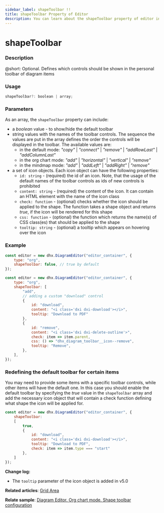 ```yaml
---
sidebar_label: shapeToolbar !!
title: shapeToolbar Property of Editor
description: You can learn about the shapeToolbar property of editor in the documentation of the DHTMLX JavaScript Diagram library. Browse developer guides and API reference, try out code examples and live demos, and download a free 30-day evaluation version of DHTMLX Diagram.
---
```


# shapeToolbar

### Description

@short: Optional. Defines which controls should be shown in the personal toolbar of diagram items

### Usage

~~~jsx
shapeToolbar?: boolean | array;
~~~

### Parameters

As an array, the `shapeToolbar` property can include:

- a *boolean* value - to show/hide the default toolbar
- string values with the names of the toolbar controls. The sequence the values are put in the array defines the order the controls will be displayed in the toolbar. The available values are:
    - in the default mode: *"copy"* | *"connect"* | *"remove"* | *"addRowLast"* | *"addColumnLast"*
    - in the org chart mode: *"add"* | *"horizontal"* | *"vertical"* | *"remove"*
    - in the mindmap mode: *"add"* | *"addLeft"* | *"addRight"* | *"remove"*
- a set of icon objects. Each icon object can have the following properties:
    - `id: string` -  (required) the id of an icon. Note, that the usage of the default names of the toolbar controls as ids of new controls is prohibited
    - `content: string` - (required) the content of the icon. It can contain an HTML element with the name of the icon class
    - `check: function` - (optional) checks whether the icon should be applied to the shape. The function takes a shape object and returns *true*, if the icon will be rendered for this shape
    - `css: function` - (optional) the function which returns the name(s) of CSS class(es) that should be applied to the shape
    - `tooltip: string` - (optional) a tooltip which appears on hovering over the icon

### Example

~~~jsx title="Setting the property as a boolean value"
const editor = new dhx.DiagramEditor("editor_container", {
    type: "org",
    shapeToolbar: false, // true by default
});
~~~

~~~jsx title="Setting the property as an array of icon names or icon objects"
const editor = new dhx.DiagramEditor("editor_container", {
    type: "org",
    shapeToolbar: [
        "add",
        // adding a custom "download" control
        {
            id: "download",
            content: "<i class='dxi dxi-download'></i>",
            tooltip: "Download to PDF"
        },
        {
            id: "remove",
            content: "<i class='dxi dxi-delete-outline'>",
            check: item => item.parent,
            css: () => "dhx_diagram_toolbar__icon--remove",
            tooltip: "Remove",
        },
    ],
});
~~~

### Redefining the default toolbar for certain items

You may need to provide some items with a specific toolbar controls, while other items will have the default one. In this case you should enable the default toolbar by specifying the *true* value in the `shapeToolbar` array and add the necessary icon object that will contain a check function defining what shape the icon will be applied for.  

~~~jsx title="Setting the download icon for items with the start type"
const editor = new dhx.DiagramEditor("editor_container", {
    shapeToolbar:
    [
        true,
        {
            id: "download",
            content: "<i class='dxi dxi-download'></i>",
            tooltip: "Download to PDF",
            check: item => item.type === "start"
        },
    ]
});
~~~

**Change log:**

- The `tooltip` parameter of the icon object is added in v5.0

**Related articles**:  [Grid Area](/guides/diagram_editor/grid_area/#configuring-the-toolbar-of-an-item)

**Relate sample**: [Diagram Editor. Org chart mode. Shape toolbar configuration](https://snippet.dhtmlx.com/b2agwets)